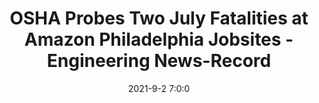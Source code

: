 ---
"title": "OSHA Probes Two July Fatalities at Amazon Philadelphia Jobsites - Engineering News-Record"
"date": "2021-9-2 7:0:0"
"feed_name": "GOOGLENEWSCONSTRUCTION"
"feed_website": "https://news.google.com/search?q=construction%2Bincident&hl=en-US&gl=US&ceid=US:en"
"feed_rss": "https://news.google.com/rss/search?q=construction%2Bincident&hl=en-US&gl=US&ceid=US:en"
"link": "https://www.enr.com/articles/52358-osha-probes-two-july-fatalities-at-amazon-philadelphia-jobsites"
"file": "_posts/2021-1-1-c53ceb99e8fca81a56c65e25ed328a2eb6e2c039.md"
"accident": "0"
"drilling": "0"
---